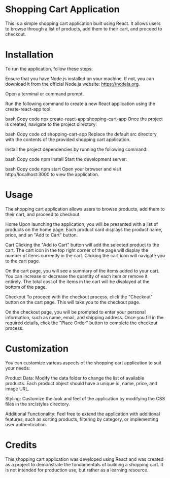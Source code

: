 
# Shopping Cart Application

This is a simple shopping cart application built using React. It allows users to browse through a list of products, add them to their cart, and proceed to checkout.

# Installation
To run the application, follow these steps:

Ensure that you have Node.js installed on your machine. If not, you can download it from the official Node.js website: https://nodejs.org.

Open a terminal or command prompt.

Run the following command to create a new React application using the create-react-app tool:

bash
Copy code
npx create-react-app shopping-cart-app
Once the project is created, navigate to the project directory:

bash
Copy code
cd shopping-cart-app
Replace the default src directory with the contents of the provided shopping cart application.

Install the project dependencies by running the following command:

bash
Copy code
npm install
Start the development server:

bash
Copy code
npm start
Open your browser and visit http://localhost:3000 to view the application.

# Usage

The shopping cart application allows users to browse products, add them to their cart, and proceed to checkout.

Home
Upon launching the application, you will be presented with a list of products on the home page. Each product card displays the product name, price, and an "Add to Cart" button.

Cart
Clicking the "Add to Cart" button will add the selected product to the cart. The cart icon in the top right corner of the page will display the number of items currently in the cart. Clicking the cart icon will navigate you to the cart page.

On the cart page, you will see a summary of the items added to your cart. You can increase or decrease the quantity of each item or remove it entirely. The total cost of the items in the cart will be displayed at the bottom of the page.

Checkout
To proceed with the checkout process, click the "Checkout" button on the cart page. This will take you to the checkout page.

On the checkout page, you will be prompted to enter your personal information, such as name, email, and shipping address. Once you fill in the required details, click the "Place Order" button to complete the checkout process.

# Customization
You can customize various aspects of the shopping cart application to suit your needs:

Product Data: Modify the data folder to change the list of available products. Each product object should have a unique id, name, price, and image URL.

Styling: Customize the look and feel of the application by modifying the CSS files in the src/styles directory.

Additional Functionality: Feel free to extend the application with additional features, such as sorting products, filtering by category, or implementing user authentication.

# Credits
This shopping cart application was developed using React and was created as a project to demonstrate the fundamentals of building a shopping cart. It is not intended for production use, but rather as a learning resource.
